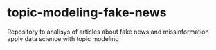 # topic-modeling-fake-news
Repository to analisys of articles about fake news and missinformation apply data science with topic modeling 
